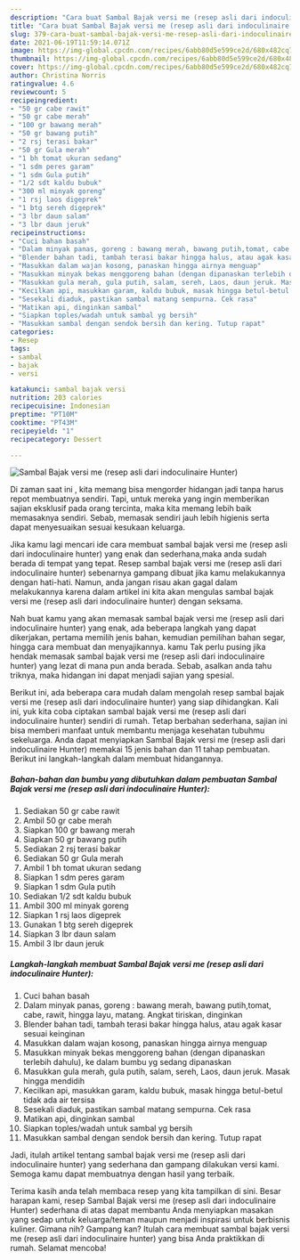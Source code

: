 ```yaml
---
description: "Cara buat Sambal Bajak versi me (resep asli dari indoculinaire Hunter) yang enak Untuk Jualan"
title: "Cara buat Sambal Bajak versi me (resep asli dari indoculinaire Hunter) yang enak Untuk Jualan"
slug: 379-cara-buat-sambal-bajak-versi-me-resep-asli-dari-indoculinaire-hunter-yang-enak-untuk-jualan
date: 2021-06-19T11:59:14.071Z
image: https://img-global.cpcdn.com/recipes/6abb80d5e599ce2d/680x482cq70/sambal-bajak-versi-me-resep-asli-dari-indoculinaire-hunter-foto-resep-utama.jpg
thumbnail: https://img-global.cpcdn.com/recipes/6abb80d5e599ce2d/680x482cq70/sambal-bajak-versi-me-resep-asli-dari-indoculinaire-hunter-foto-resep-utama.jpg
cover: https://img-global.cpcdn.com/recipes/6abb80d5e599ce2d/680x482cq70/sambal-bajak-versi-me-resep-asli-dari-indoculinaire-hunter-foto-resep-utama.jpg
author: Christina Norris
ratingvalue: 4.6
reviewcount: 5
recipeingredient:
- "50 gr cabe rawit"
- "50 gr cabe merah"
- "100 gr bawang merah"
- "50 gr bawang putih"
- "2 rsj terasi bakar"
- "50 gr Gula merah"
- "1 bh tomat ukuran sedang"
- "1 sdm peres garam"
- "1 sdm Gula putih"
- "1/2 sdt kaldu bubuk"
- "300 ml minyak goreng"
- "1 rsj laos digeprek"
- "1 btg sereh digeprek"
- "3 lbr daun salam"
- "3 lbr daun jeruk"
recipeinstructions:
- "Cuci bahan basah"
- "Dalam minyak panas, goreng : bawang merah, bawang putih,tomat, cabe, rawit, hingga layu, matang. Angkat tiriskan, dinginkan"
- "Blender bahan tadi, tambah terasi bakar hingga halus, atau agak kasar sesuai keinginan"
- "Masukkan dalam wajan kosong, panaskan hingga airnya menguap"
- "Masukkan minyak bekas menggoreng bahan (dengan dipanaskan terlebih dahulu), ke dalam bumbu yg sedang dipanaskan"
- "Masukkan gula merah, gula putih, salam, sereh, Laos, daun jeruk. Masak hingga mendidih"
- "Kecilkan api, masukkan garam, kaldu bubuk, masak hingga betul-betul tidak ada air tersisa"
- "Sesekali diaduk, pastikan sambal matang sempurna. Cek rasa"
- "Matikan api, dinginkan sambal"
- "Siapkan toples/wadah untuk sambal yg bersih"
- "Masukkan sambal dengan sendok bersih dan kering. Tutup rapat"
categories:
- Resep
tags:
- sambal
- bajak
- versi

katakunci: sambal bajak versi 
nutrition: 203 calories
recipecuisine: Indonesian
preptime: "PT10M"
cooktime: "PT43M"
recipeyield: "1"
recipecategory: Dessert

---
```



![Sambal Bajak versi me (resep asli dari indoculinaire Hunter)](https://img-global.cpcdn.com/recipes/6abb80d5e599ce2d/680x482cq70/sambal-bajak-versi-me-resep-asli-dari-indoculinaire-hunter-foto-resep-utama.jpg)

Di zaman  saat ini , kita memang bisa mengorder hidangan jadi tanpa harus repot membuatnya sendiri. Tapi, untuk mereka yang ingin memberikan sajian eksklusif pada orang tercinta, maka kita memang lebih baik memasaknya sendiri. Sebab, memasak sendiri jauh lebih higienis serta dapat menyesuaikan sesuai kesukaan keluarga.

Jika kamu lagi mencari ide cara membuat sambal bajak versi me (resep asli dari indoculinaire hunter) yang enak dan sederhana,maka anda sudah berada di tempat yang tepat. Resep sambal bajak versi me (resep asli dari indoculinaire hunter)  sebenarnya gampang dibuat jika kamu melakukannya dengan hati-hati. Namun, anda jangan risau akan gagal dalam melakukannya 
karena dalam artikel ini kita akan mengulas sambal bajak versi me (resep asli dari indoculinaire hunter) dengan seksama.  



Nah buat kamu yang akan memasak sambal bajak versi me (resep asli dari indoculinaire hunter) yang enak, ada beberapa langkah yang dapat dikerjakan, pertama memilih jenis bahan, kemudian pemilihan bahan segar, hingga cara membuat dan menyajikannya. kamu Tak perlu pusing jika hendak memasak sambal bajak versi me (resep asli dari indoculinaire hunter) yang lezat di mana pun anda berada. Sebab, asalkan anda  tahu triknya, maka hidangan ini dapat menjadi sajian yang spesial.

Berikut ini, ada beberapa cara mudah dalam mengolah resep sambal bajak versi me (resep asli dari indoculinaire hunter) yang siap dihidangkan. Kali ini, yuk kita coba ciptakan sambal bajak versi me (resep asli dari indoculinaire hunter) sendiri di rumah. Tetap berbahan sederhana, sajian ini bisa memberi manfaat untuk membantu menjaga kesehatan tubuhmu sekeluarga. Anda dapat menyiapkan Sambal Bajak versi me (resep asli dari indoculinaire Hunter) memakai 15 jenis bahan dan 11 tahap pembuatan. Berikut ini langkah-langkah dalam membuat hidangannya.

<!--inarticleads1-->

##### Bahan-bahan dan bumbu yang dibutuhkan dalam pembuatan Sambal Bajak versi me (resep asli dari indoculinaire Hunter):

1. Sediakan 50 gr cabe rawit
1. Ambil 50 gr cabe merah
1. Siapkan 100 gr bawang merah
1. Siapkan 50 gr bawang putih
1. Sediakan 2 rsj terasi bakar
1. Sediakan 50 gr Gula merah
1. Ambil 1 bh tomat ukuran sedang
1. Siapkan 1 sdm peres garam
1. Siapkan 1 sdm Gula putih
1. Sediakan 1/2 sdt kaldu bubuk
1. Ambil 300 ml minyak goreng
1. Siapkan 1 rsj laos digeprek
1. Gunakan 1 btg sereh digeprek
1. Siapkan 3 lbr daun salam
1. Ambil 3 lbr daun jeruk




<!--inarticleads2-->

##### Langkah-langkah membuat Sambal Bajak versi me (resep asli dari indoculinaire Hunter):

1. Cuci bahan basah
1. Dalam minyak panas, goreng : bawang merah, bawang putih,tomat, cabe, rawit, hingga layu, matang. Angkat tiriskan, dinginkan
1. Blender bahan tadi, tambah terasi bakar hingga halus, atau agak kasar sesuai keinginan
1. Masukkan dalam wajan kosong, panaskan hingga airnya menguap
1. Masukkan minyak bekas menggoreng bahan (dengan dipanaskan terlebih dahulu), ke dalam bumbu yg sedang dipanaskan
1. Masukkan gula merah, gula putih, salam, sereh, Laos, daun jeruk. Masak hingga mendidih
1. Kecilkan api, masukkan garam, kaldu bubuk, masak hingga betul-betul tidak ada air tersisa
1. Sesekali diaduk, pastikan sambal matang sempurna. Cek rasa
1. Matikan api, dinginkan sambal
1. Siapkan toples/wadah untuk sambal yg bersih
1. Masukkan sambal dengan sendok bersih dan kering. Tutup rapat




Jadi, itulah artikel tentang  sambal bajak versi me (resep asli dari indoculinaire hunter)  yang sederhana dan gampang dilakukan versi kami. Semoga kamu dapat membuatnya dengan hasil yang terbaik. 

Terima kasih anda telah membaca resep yang kita tampilkan di sini. Besar harapan kami, resep  Sambal Bajak versi me (resep asli dari indoculinaire Hunter) sederhana di atas dapat membantu Anda menyiapkan masakan yang sedap untuk keluarga/teman maupun menjadi inspirasi untuk berbisnis kuliner. Gimana nih? Gampang kan? Itulah cara membuat sambal bajak versi me (resep asli dari indoculinaire hunter) yang bisa Anda praktikkan di rumah. Selamat mencoba!

